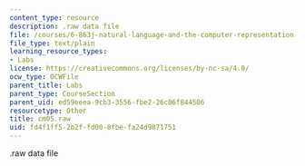 ```yaml
---
content_type: resource
description: .raw data file
file: /courses/6-863j-natural-language-and-the-computer-representation-of-knowledge-spring-2003/fd4f1ff52b2ffd008fbefa24d9871751_cm05.raw
file_type: text/plain
learning_resource_types:
- Labs
license: https://creativecommons.org/licenses/by-nc-sa/4.0/
ocw_type: OCWFile
parent_title: Labs
parent_type: CourseSection
parent_uid: ed59eeea-9cb3-3556-fbe2-26c06f844506
resourcetype: Other
title: cm05.raw
uid: fd4f1ff5-2b2f-fd00-8fbe-fa24d9871751
---
```

.raw data file